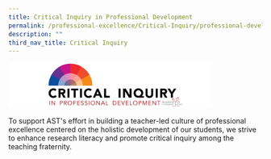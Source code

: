 ```yaml
---
title: Critical Inquiry in Professional Development
permalink: /professional-excellence/Critical-Inquiry/professional-development/
description: ""
third_nav_title: Critical Inquiry
---
```

<img src="/images/proex5.png" style="width:80%">

To support AST's effort in building a teacher-led culture of professional excellence centered on the holistic development of our students, we strive to enhance research literacy and promote critical inquiry among the teaching fraternity.
